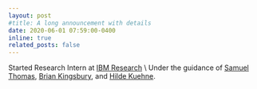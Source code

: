 ```yaml
---
layout: post
#title: A long announcement with details
date: 2020-06-01 07:59:00-0400
inline: true
related_posts: false
---
```

Started Research Intern at [IBM Research](https://research.ibm.com/) \\
Under the guidance of [Samuel Thomas](https://researcher.watson.ibm.com/researcher/view.php?person=us-sthomas), [Brian Kingsbury](https://researcher.watson.ibm.com/researcher/view.php?person=us-bedk), and [Hilde Kuehne](https://hildekuehne.github.io/).